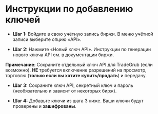 # **Инструкции по добавлению ключей**

- **Шаг 1:** Войдите в свою учётную запись биржи. В меню учётной записи выберите опцию «API».

- **Шаг 2:** Нажмите «Новый ключ API». Инструкции по генерации нового ключа API см. в документации биржи.

**Примечание**: Сохраните отдельный ключ API для TradeGrub (если возможно). **НЕ** требуется включение разрешений на просмотр, торговлю (**только если вы хотите купить/продать**) и передачу.

- **Шаг 3:** Сохраните ключ API, секретный ключ и пароль (необязательно и зависит от некоторых бирж).

- **Шаг 4:** Добавьте ключи из шага 3 ниже. Ваши ключи будут проверены и **зашифрованы**.

